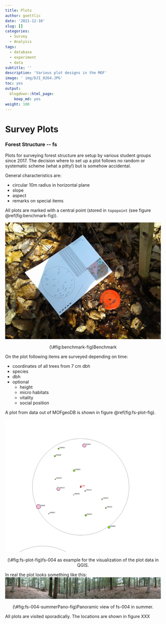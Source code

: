 ```yaml
---
title: Plots
author: goettlic
date: '2021-12-10'
slug: []
categories:
  - Survey
  - Analysis
tags:
  - database
  - experiment
  - data
subtitle: ''
description: 'Various plot designs in the MOF'
image: ' img/DJI_0264.JPG'
toc: yes
output:
  blogdown::html_page:
    keep_md: yes
weight: 100
---
```

# Survey Plots

### Forest Structure -- fs
Plots for surveying forest structure are setup by various student groups since 2017. The decision where to set up a plot follows no random or systematic scheme (what a pitty!) but is somehow accidental.

General characteristics are:
* circular 10m radius in horizontal plane
* slope
* aspect
* remarks on special items

All plots are marked with a central point (stored in `topopoint` (see figure \@ref(fig:benchmark-fig)).

<div class="figure" style="text-align: center">
<img src="images/benchmark.png" alt="Benchmark" width="644" />
<p class="caption">(\#fig:benchmark-fig)Benchmark</p>
</div>

On the plot following items are surveyed depending on time:
* coordinates of all trees from 7 cm dbh
* species
* dbh
* optional
  * height
  * micro habitats
  * vitality
  * social position
  
A plot from data out of MOFgeoDB is shown in figure \@ref(fig:fs-plot-fig).

<div class="figure" style="text-align: center">
<img src="images/fs-004_plotExample.png" alt="Example of fs-plot" width="548" />
<p class="caption">(\#fig:fs-plot-fig)fs-004 as example for the visualization of the plot data in QGIS.</p>
</div>
In real the plot looks something like this:
<div class="figure" style="text-align: center">
<img src="images/fs-004_summerPano.jpg" alt="SUmmer pano of fs-004"  />
<p class="caption">(\#fig:fs-004-summerPano-fig)Panoramic view of fs-004 in summer.</p>
</div>



All plots are visited sporadically. The locations are shown in figure XXX
